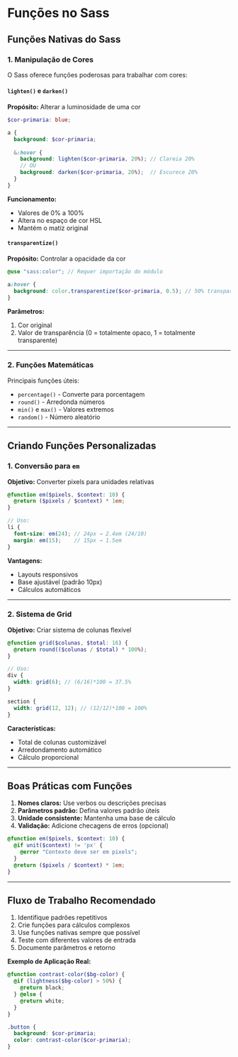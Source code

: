 # Funções no Sass

## Funções Nativas do Sass

### 1. Manipulação de Cores
O Sass oferece funções poderosas para trabalhar com cores:

#### `lighten()` e `darken()`
**Propósito:** Alterar a luminosidade de uma cor

```scss
$cor-primaria: blue;

a {
  background: $cor-primaria;
  
  &:hover {
    background: lighten($cor-primaria, 20%); // Clareia 20%
    // OU
    background: darken($cor-primaria, 20%);  // Escurece 20%
  }
}
```

**Funcionamento:**
- Valores de 0% a 100%
- Altera no espaço de cor HSL
- Mantém o matiz original

#### `transparentize()`
**Propósito:** Controlar a opacidade da cor

```scss
@use "sass:color"; // Requer importação do módulo

a:hover {
  background: color.transparentize($cor-primaria, 0.5); // 50% transparente
}
```

**Parâmetros:**
1. Cor original
2. Valor de transparência (0 = totalmente opaco, 1 = totalmente transparente)

---

### 2. Funções Matemáticas
Principais funções úteis:
- `percentage()` - Converte para porcentagem
- `round()` - Arredonda números
- `min()` e `max()` - Valores extremos
- `random()` - Número aleatório

---

## Criando Funções Personalizadas

### 1. Conversão para `em`
**Objetivo:** Converter pixels para unidades relativas

```scss
@function em($pixels, $context: 10) {
  @return ($pixels / $context) * 1em;
}

// Uso:
li {
  font-size: em(24); // 24px → 2.4em (24/10)
  margin: em(15);    // 15px → 1.5em
}
```

**Vantagens:**
- Layouts responsivos
- Base ajustável (padrão 10px)
- Cálculos automáticos

---

### 2. Sistema de Grid
**Objetivo:** Criar sistema de colunas flexível

```scss
@function grid($colunas, $total: 16) {
  @return round(($colunas / $total) * 100%);
}

// Uso:
div {
  width: grid(6); // (6/16)*100 = 37.5%
}

section {
  width: grid(12, 12); // (12/12)*100 = 100%
}
```

**Características:**
- Total de colunas customizável
- Arredondamento automático
- Cálculo proporcional

---

## Boas Práticas com Funções

1. **Nomes claros:** Use verbos ou descrições precisas
2. **Parâmetros padrão:** Defina valores padrão úteis
3. **Unidade consistente:** Mantenha uma base de cálculo
4. **Validação:** Adicione checagens de erros (opcional)

```scss
@function em($pixels, $context: 10) {
  @if unit($context) != 'px' {
    @error "Contexto deve ser em pixels";
  }
  @return ($pixels / $context) * 1em;
}
```

---

## Fluxo de Trabalho Recomendado

1. Identifique padrões repetitivos
2. Crie funções para cálculos complexos
3. Use funções nativas sempre que possível
4. Teste com diferentes valores de entrada
5. Documente parâmetros e retorno

**Exemplo de Aplicação Real:**
```scss
@function contrast-color($bg-color) {
  @if (lightness($bg-color) > 50%) {
    @return black;
  } @else {
    @return white;
  }
}

.button {
  background: $cor-primaria;
  color: contrast-color($cor-primaria);
}
